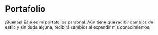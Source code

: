 # Portafolio
¡Buenas! Este es mi portafolios personal. Aún tiene que recibir cambios de estilo y sin duda alguna, recibirá cambios al expandir mis conocimientos.
